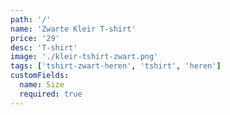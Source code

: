 ```yaml
---
path: '/'
name: 'Zwarte Kleir T-shirt'
price: '29'
desc: 'T-shirt'
image: './kleir-tshirt-zwart.png'
tags: ['tshirt-zwart-heren', 'tshirt', 'heren']
customFields:
  name: Size
  required: true
---
```

